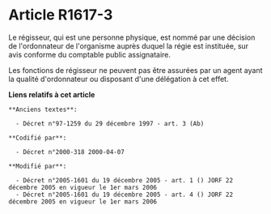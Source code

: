 # Article R1617-3

Le régisseur, qui est une personne physique, est nommé par une décision de l'ordonnateur de l'organisme auprès duquel la
régie est instituée, sur avis conforme du comptable public assignataire.

Les fonctions de régisseur ne peuvent pas être assurées par un agent ayant la qualité d'ordonnateur ou disposant d'une
délégation à cet effet.

**Liens relatifs à cet article**

	**Anciens textes**:

	  - Décret n°97-1259 du 29 décembre 1997 - art. 3 (Ab)

	**Codifié par**:

	  - Décret n°2000-318 2000-04-07

	**Modifié par**:

	  - Décret n°2005-1601 du 19 décembre 2005 - art. 1 () JORF 22 décembre 2005 en vigueur le 1er mars 2006
	  - Décret n°2005-1601 du 19 décembre 2005 - art. 4 () JORF 22 décembre 2005 en vigueur le 1er mars 2006

